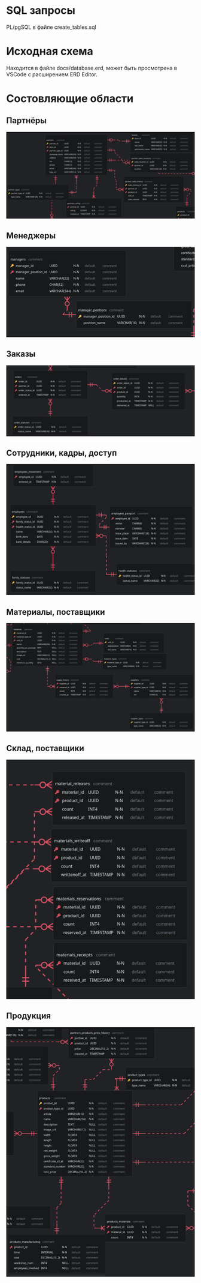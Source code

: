 # SQL запросы

PL/pgSQL в файле create_tables.sql

# Исходная схема

Находится в файле docs/database.erd, может быть просмотрена в VSCode с расширением ERD Editor.

# Состовляющие области
## Партнёры
![Партнёры](1-partners.png)
## Менеджеры
![менеджеры](2-managers.png)
## Заказы
![Заказы](3-orders.png)
## Сотрудники, кадры, доступ
![Сотрудники, кадры, доступ](4-5-6-employees.png)
## Материалы, поставщики
![Материалы, поставщики](7-9-materials.png)
## Склад, поставщики
![Склад](8-warehouses.png)
## Продукция
![Продукция](10-products.png)
